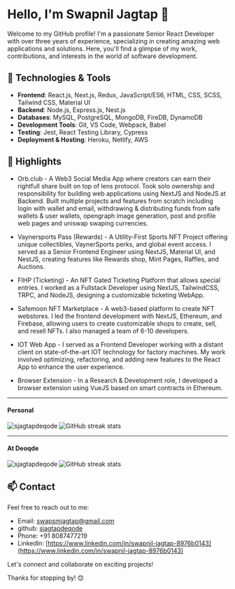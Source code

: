 # Hello, I'm Swapnil Jagtap 👋

Welcome to my GitHub profile! I'm a passionate Senior React Developer with over three years of experience, specializing in creating amazing web applications and solutions. Here, you'll find a glimpse of my work, contributions, and interests in the world of software development.

## 🔧 Technologies & Tools

- **Frontend**: React.js, Next.js, Redux, JavaScript/ES6, HTML, CSS, SCSS, Tailwind CSS, Material UI
- **Backend**: Node.js, Express.js, Nest.js
- **Databases**: MySQL, PostgreSQL, MongoDB, FireDB, DynamoDB
- **Development Tools**: Git, VS Code, Webpack, Babel
- **Testing**: Jest, React Testing Library, Cypress
- **Deployment & Hosting**: Heroku, Netlify, AWS

## 🌟 Highlights

- Orb.club - A Web3 Social Media App where creators can earn their rightfull share built on top of lens protocol. Took solo ownership and responsibility for building web applications using NextJS and NodeJS at Backend. Built multiple projects and features from scratch including login with wallet and email, withdrawing & distributing funds from safe wallets & user wallets, opengraph image generation, post and profile web pages and uniswap swaping currencies.

- Vaynersports Pass (Rewards) - A Utility-First Sports NFT Project offering unique collectibles, VaynerSports perks, and global event access. I served as a Senior Frontend Engineer using NextJS, Material UI, and NestJS, creating features like Rewards shop, Mint Pages, Raffles, and Auctions.

- FIHP (Ticketing) - An NFT Gated Ticketing Platform that allows special entries. I worked as a Fullstack Developer using NextJS, TailwindCSS, TRPC, and NodeJS, designing a customizable ticketing WebApp.

- Safemoon NFT Marketplace - A web3-based platform to create NFT webstores. I led the frontend development with NextJS, Ethereum, and Firebase, allowing users to create customizable shops to create, sell, and resell NFTs. I also managed a team of 6-10 developers.

- IOT Web App - I served as a Frontend Developer working with a distant client on state-of-the-art IOT technology for factory machines. My work involved optimizing, refactoring, and adding new features to the React App to enhance the user experience.

- Browser Extension - In a Research & Development role, I developed a browser extension using VueJS based on smart contracts in Ethereum.

<hr />
<h4>Personal</h4>
<p><img align="left" src="https://github-readme-stats.vercel.app/api/top-langs?username=sjagtapcode&show_icons=true&locale=en&layout=compact&theme=chartreuse-dark&count_private=true" alt="sjagtapdeqode" /></p>
<!-- <p>&nbsp;<img align="right" src="https://github-readme-stats.vercel.app/api?username=sjagtapdeqode&show_icons=true&locale=en&theme=chartreuse-dark&count_private=true" alt="sjagtapdeqode" width="410" /></p> -->
<!-- <br><br><br><br><br> -->

![GitHub streak stats](https://github-readme-streak-stats.herokuapp.com/?user=sjagtapcode&show_icons=true&locale=en&layout=compact&theme=chartreuse-dark&count_private=true)


--------
<h4>At Deoqde</h4>
<p><img align="left" src="https://github-readme-stats.vercel.app/api/top-langs?username=sjagtapdeqode&show_icons=true&locale=en&layout=compact&theme=chartreuse-dark&count_private=true" alt="sjagtapdeqode" /></p>
<!-- <p>&nbsp;<img align="right" src="https://github-readme-stats.vercel.app/api?username=sjagtapdeqode&show_icons=true&locale=en&theme=chartreuse-dark&count_private=true" alt="sjagtapdeqode" width="410" /></p> -->
<!-- <br><br><br><br><br> -->

![GitHub streak stats](https://github-readme-streak-stats.herokuapp.com/?user=sjagtapdeqode&show_icons=true&locale=en&layout=compact&theme=chartreuse-dark&count_private=true)


<!--
<p align="center"><img src="https://media.giphy.com/media/QaMcXSekUWx7aogAUr/giphy.gif" width="30" />&nbsp;Git profile Trophies</p><br>

<p align="center">
<div align=center>
      <img align="center" width=100% src="https://github-profile-trophy.vercel.app/?username=sjagtapdeqode&theme=onedark&margin-h=15&margin-w=5&no-bg=true" alt="TROPHY" />
</div>
</p>

-->

<!--
**sjagtapdeqode/sjagtapdeqode** is a ✨ _special_ ✨ repository because its `README.md` (this file) appears on your GitHub profile.
-->

## 📫 Contact

Feel free to reach out to me:

- Email: [swapsmjagtap@gmail.com](mailto:swapsmjagtap@gmail.com)
- github: [sjagtapdeqode](https://github.com/sjagtapdeqode)
- Phone: +91 8087477219
- LinkedIn: [https://www.linkedin.com/in/swapnil-jagtap-8976b0143](https://www.linkedin.com/in/swapnil-jagtap-8976b0143)

Let's connect and collaborate on exciting projects!

Thanks for stopping by! 😊
